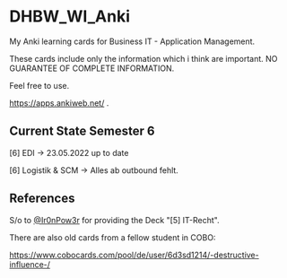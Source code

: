 # DHBW_WI_Anki
My Anki learning cards for Business IT - Application Management.

These cards include only the information which i think are important. 
NO GUARANTEE OF COMPLETE INFORMATION.

Feel free to use. 

https://apps.ankiweb.net/
.

## Current State Semester 6
[6] EDI -> 23.05.2022 up to date 

[6] Logistik & SCM -> Alles ab outbound fehlt. 

## References
S/o to [@Ir0nPow3r](https://github.com/Ir0nPow3r) for providing the Deck "[5] IT-Recht".

There are also old cards from a fellow student in COBO: 

https://www.cobocards.com/pool/de/user/6d3sd1214/-destructive-influence-/
